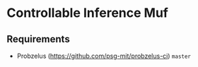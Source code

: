 # Controllable Inference Muf 

## Requirements
- Probzelus (https://github.com/psg-mit/probzelus-ci) `master`
